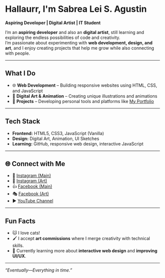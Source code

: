 # Hallaurr, I'm Sabrea Lei S. Agustin  

**Aspiring Developer | Digital Artist | IT Student**  

I’m an **aspiring developer** and also an **digital artist**, still learning and exploring the endless possibilities of code and creativity.  
I’m passionate about experimenting with **web development, design, and art**, and I enjoy creating projects that help me grow while also connecting with people.  

---

##  What I Do
- 🌐 **Web Development** – Building responsive websites using HTML, CSS, and JavaScript  
- 🎨 **Digital Art & Animation** – Creating unique illustrations and animations  
- 📝 **Projects** – Developing personal tools and platforms like [My Portfolio](https://sbrlei02.github.io/My-Portfolio/)  

---

##  Tech Stack
- **Frontend:** HTML5, CSS3, JavaScript (Vanilla)  
- **Design:** Digital Art, Animation, UI Sketches  
- **Learning:** GitHub, responsive web design, interactive JavaScript  

---

## 🌐 Connect with Me
- 📸 [Instagram (Main)](https://instagram.com/sbr_lei)  
- 🎨 [Instagram (Art)](https://instagram.com/yandrea_kateee)  
- 👍 [Facebook (Main)](https://web.facebook.com/sabrea.lei)  
- 🎭 [Facebook (Art)](https://web.facebook.com/yandreakate.yt)  
- ▶️ [YouTube Channel](https://youtube.com/@yandrea_kateee)  

---

##  Fun Facts
- 🐱 I love cats!  
- 🖌️ I accept **art commissions** where I merge creativity with technical skills.  
- 🌱 Currently learning more about **interactive web design** and **improving UI/UX**.  

---

 *“Eventually—Everything in time.”*  

